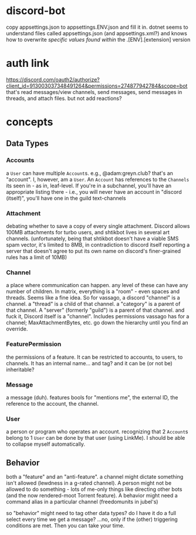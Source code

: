 # discord-bot

copy appsettings.json to appsettings.ENV.json and fill it in. dotnet seems to understand files called appsettings.json (and appsettings.xml?) and knows how to overwrite *specific values found within* the .[ENV].[extension] version

# auth link

https://discord.com/oauth2/authorize?client_id=913003037348491264&permissions=274877942784&scope=bot
that's read messages/view channels, send messages, send messages in threads, and attach files. but not add reactions?

# concepts

## Data Types

### Accounts

a `User` can have multiple `Account`s. e.g., @adam:greyn.club? that's an "account". I, however, am a `User`. An `Account` has references to the `Channels` its seen in - as in, leaf-level. If you're in a subchannel, you'll have an appropriate listing there - i.e., you will never have an account in "discord (itself)", you'll have one in the guild text-channels

### Attachment

debating whether to save a copy of every single attachment. Discord allows 100MB attachments for turbo users, and shtikbot lives in several art channels. (unfortunately, being that shtikbot doesn't have a viable SMS spam vector, it's limited to 8MB, in contradiction to discord itself reporting a server that doesn't agree to put its own name on discord's finer-grained rules has a limit of 10MB)

### Channel

a place where communication can happen. any level of these can have any number of children. In matrix, everything is a "room" - even spaces and threads. Seems like a fine idea. So for vassago, a discord "channel" is a channel. a "thread" is a child of that channel. a "category" is a parent of that channel. A "server" (formerly "guild") is a parent of that channel. and fuck it, Discord itself is a "channel". Includes permissions vassago has for a channel; MaxAttachmentBytes, etc. go down the hierarchy until you find an override.

### FeaturePermission

the permissions of a feature. It can be restricted to accounts, to users, to channels. It has an internal name... and tag? and it can be (or not be) inheritable?

### Message

a message (duh). features bools for "mentions me", the external ID, the reference to the account, the channel.

### User

a person or program who operates an account. recognizing that 2 `Account`s belong to 1 `User` can be done by that user (using LinkMe). I should be able to collapse myself automatically.

## Behavior

both a "feature" and an "anti-feature". a channel might dictate something isn't allowed (lewdness in a g-rated channel). A person might not be allowed to do something - lots of me-only things like directing other bots (and the now rendered-moot Torrent feature). A behavior might need a command alias in a particular channel (freedomunits in jubel's)

so "behavior" might need to tag other data types? do I have it do a full select every time we get a message? ...no, only if the (other) triggering conditions are met. Then you can take your time.
